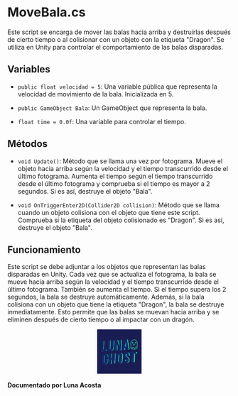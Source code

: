 # MoveBala.cs

Este script se encarga de mover las balas hacia arriba y destruirlas después de cierto tiempo o al colisionar con un objeto con la etiqueta "Dragon". Se utiliza en Unity para controlar el comportamiento de las balas disparadas.

## Variables

- `public float velocidad = 5`: Una variable pública que representa la velocidad de movimiento de la bala. Inicializada en 5.

- `public GameObject Bala`: Un GameObject que representa la bala.

- `float time = 0.0f`: Una variable para controlar el tiempo.

## Métodos

- `void Update()`: Método que se llama una vez por fotograma. Mueve el objeto hacia arriba según la velocidad y el tiempo transcurrido desde el último fotograma. Aumenta el tiempo según el tiempo transcurrido desde el último fotograma y comprueba si el tiempo es mayor a 2 segundos. Si es así, destruye el objeto "Bala".

- `void OnTriggerEnter2D(Collider2D collision)`: Método que se llama cuando un objeto colisiona con el objeto que tiene este script. Comprueba si la etiqueta del objeto colisionado es "Dragon". Si es así, destruye el objeto "Bala".

## Funcionamiento

Este script se debe adjuntar a los objetos que representan las balas disparadas en Unity. Cada vez que se actualiza el fotograma, la bala se mueve hacia arriba según la velocidad y el tiempo transcurrido desde el último fotograma. También se aumenta el tiempo. Si el tiempo supera los 2 segundos, la bala se destruye automáticamente. Además, si la bala colisiona con un objeto que tiene la etiqueta "Dragon", la bala se destruye inmediatamente. Esto permite que las balas se muevan hacia arriba y se eliminen después de cierto tiempo o al impactar con un dragón.











<p align="center">
  <img src="/Imagenes/Logo_LunaGhost.png" alt="LunaGhost" width="100" height="100">
  
  **Documentado por Luna Acosta**
</p>